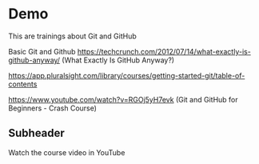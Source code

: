 # Demo

This are trainings about Git and GitHub

Basic Git and Github
https://techcrunch.com/2012/07/14/what-exactly-is-github-anyway/ (What Exactly Is GitHub Anyway?)

https://app.pluralsight.com/library/courses/getting-started-git/table-of-contents

https://www.youtube.com/watch?v=RGOj5yH7evk (Git and GitHub for Beginners - Crash Course)

## Subheader

Watch the course video in YouTube
